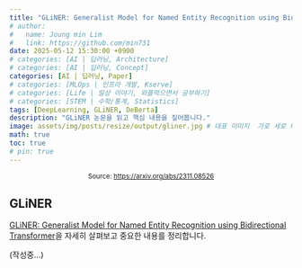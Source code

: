 ```yaml
---
title: "GLiNER: Generalist Model for Named Entity Recognition using Bidirectional Transformer"
# author:
#   name: Joung min Lim
#   link: https://github.com/min731
date: 2025-05-12 15:30:00 +0900
# categories: [AI | 딥러닝, Architecture]
# categories: [AI | 딥러닝, Concept]
categories: [AI | 딥러닝, Paper]
# categories: [MLOps | 인프라 개발, Kserve]
# categories: [Life | 일상 이야기, 와플먹으면서 공부하기]
# categories: [STEM | 수학/통계, Statistics]
tags: [DeepLearning, GLiNER, DeBerta]
description: "GLiNER 논문을 읽고 핵심 내용을 짚어봅니다."
image: assets/img/posts/resize/output/gliner.jpg # 대표 이미지  가로 세로 비율 약 1.91:1 (예: 1200×628px)
math: true
toc: true
# pin: true
---
```


<div align="center">
  <small>Source: <a href="https://arxiv.org/abs/2311.08526">https://arxiv.org/abs/2311.08526</a></small>
</div>

## GLiNER

[GLiNER: Generalist Model for Named Entity Recognition using Bidirectional Transformer](https://arxiv.org/abs/2311.08526)을 자세히 살펴보고 중요한 내용를 정리합니다.

(작성중...)


